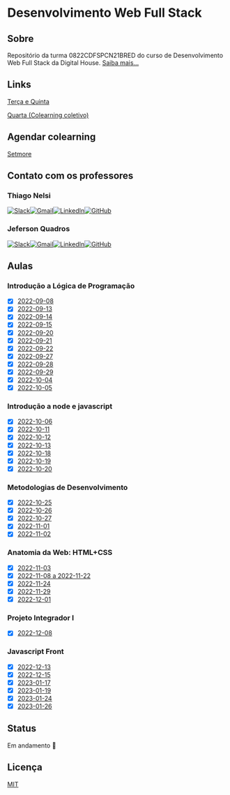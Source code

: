 # Desenvolvimento Web Full Stack

## Sobre

Repositório da turma 0822CDFSPCN21BRED do curso de Desenvolvimento Web Full Stack da Digital House. [Saiba mais...](https://www.digitalhouse.com/br/produtos/programacao/desenvolvimento-web-full-stack)

## Links

[Terça e Quinta](https://digitalhouse.zoom.us/j/95349644844)

[Quarta (Colearning coletivo)](https://digitalhouse.zoom.us/j/95349644844)

## Agendar colearning

[Setmore](https://booking.setmore.com/scheduleappointment/78fd3a05-18b4-4e19-863e-6766e7cff22b/services/17cff5de-1fb1-4086-965a-ddfb49ce44c5?source=easyshare)

## Contato com os professores

### Thiago Nelsi

[![Slack](https://img.shields.io/badge/Slack-4A154B?style=for-the-badge&logo=slack&logoColor=white)](https://alunos-dhbr.slack.com/team/U03ACFS3F09)[![Gmail](https://img.shields.io/badge/Gmail-D14836?style=for-the-badge&logo=gmail&logoColor=white)](mailto:tcouto@digitalhouse.com)[![LinkedIn](https://img.shields.io/badge/linkedin-%230077B5.svg?style=for-the-badge&logo=linkedin&logoColor=white)](https://www.linkedin.com/in/thiagonelsi/)[![GitHub](https://img.shields.io/badge/github-%23121011.svg?style=for-the-badge&logo=github&logoColor=white)](https://github.com/ThiagoNelsi)

### Jeferson Quadros

[![Slack](https://img.shields.io/badge/Slack-4A154B?style=for-the-badge&logo=slack&logoColor=white)](https://alunos-dhbr.slack.com/team/U043Y2EGTLH)[![Gmail](https://img.shields.io/badge/Gmail-D14836?style=for-the-badge&logo=gmail&logoColor=white)](mailto:jeferson.quadros@digitalhouse.com)[![LinkedIn](https://img.shields.io/badge/linkedin-%230077B5.svg?style=for-the-badge&logo=linkedin&logoColor=white)](https://www.linkedin.com/in/jeferson-freitas-quadros-3b950049/)[![GitHub](https://img.shields.io/badge/github-%23121011.svg?style=for-the-badge&logo=github&logoColor=white)](https://github.com/pianeiro)

## Aulas

### Introdução a Lógica de Programação

- [x] [2022-09-08](./2022-09-08/README.md)
- [x] [2022-09-13](./2022-09-13/README.md)
- [x] [2022-09-14](./2022-09-14/README.md)
- [x] [2022-09-15](./2022-09-15/README.md)
- [x] [2022-09-20](./2022-09-20/README.md)
- [x] [2022-09-21](./2022-09-21/README.md)
- [x] [2022-09-22](./2022-09-22/README.md)
- [x] [2022-09-27](./2022-09-27/README.md)
- [x] [2022-09-28](./2022-09-28/README.md)
- [x] [2022-09-29](./2022-09-29/README.md)
- [x] [2022-10-04](./2022-10-04/README.md)
- [x] [2022-10-05](./2022-10-05/README.md)

### Introdução a node e javascript

- [x] [2022-10-06](./2022-10-06/README.md)
- [x] [2022-10-11](./2022-10-11/README.md)
- [x] [2022-10-12](./2022-10-12/README.md)
- [x] [2022-10-13](./2022-10-13/README.md)
- [x] [2022-10-18](./2022-10-18/README.md)
- [x] [2022-10-19](./2022-10-19/README.md)
- [x] [2022-10-20](./2022-10-20/README.md)

### Metodologias de Desenvolvimento

- [x] [2022-10-25](./2022-10-25/README.md)
- [x] [2022-10-26](./2022-10-26/README.md)
- [x] [2022-10-27](./2022-10-27/README.md)
- [x] [2022-11-01](./2022-11-01/README.md)
- [x] [2022-11-02](./2022-11-02/README.md)

### Anatomia da Web: HTML+CSS

- [x] [2022-11-03](./2022-11-03/README.md)
- [x] [2022-11-08 a 2022-11-22](./2022-11-08/README.md)
- [x] [2022-11-24](./2022-11-24/README.md)
- [x] [2022-11-29](./2022-11-29/README.md)
- [x] [2022-12-01](./2022-12-01/README.md)

### Projeto Integrador I

- [x] [2022-12-08](./2022-12-08/README.md)

### Javascript Front

- [x] [2022-12-13](./2022-12-13/README.md)
- [x] [2022-12-15](./2022-12-15/README.md)
- [x] [2023-01-17](./2023-01-17/README.md)
- [x] [2023-01-19](./2023-01-19/README.md)
- [x] [2023-01-24](./2023-01-24/README.md)
- [x] [2023-01-26](./2023-01-26/README.md)

## Status

Em andamento 🚧

## Licença

[MIT](./LICENSE)
